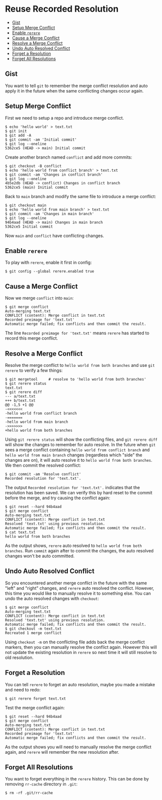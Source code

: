 # Reuse Recorded Resolution

- [Gist](#gist)
- [Setup Merge Conflict](#setup-merge-conflict)
- [Enable `rerere`](#enable-rerere)
- [Cause a Merge Conflict](#cause-a-merge-conflict)
- [Resolve a Merge Conflict](#resolve-a-merge-conflict)
- [Undo Auto Resolved Conflict](#undo-auto-resolved-conflict)
- [Forget a Resolution](#forget-a-resolution)
- [Forget All Resolutions](#forget-all-resolutions)

## Gist
You want to tell `git` to remember the merge conflict resolution and auto apply it in the future when the same conflicting changes occur again.

## Setup Merge Conflict
First we need to setup a repo and introduce merge conflict.
```
$ echo 'hello world' > text.txt
$ git init
$ git add -A
$ git commit -am 'Initial commit'
$ git log --oneline
5362ce5 (HEAD -> main) Initial commit
```

Create another branch named `conflict` and add more commits:
```
$ git checkout -B conflict
$ echo 'hello world from conflict branch' > text.txt
$ git commit -am 'Changes in conflict branch'
$ git log --oneline
4b5e2db (HEAD -> conflict) Changes in conflict branch
5362ce5 (main) Initial commit
```

Back to `main` branch and modify the same file to introduce a merge conflict:
```
$ git checkout main
$ echo 'hello world from main branch' > text.txt
$ git commit -am 'Changes in main branch'
$ git log --oneline
94b4aad (HEAD -> main) Changes in main branch
5362ce5 Initial commit
```
Now `main` and `conflict` have conflicting changes.

## Enable `rerere`
To play with `rerere`, enable it first in config:
```
$ git config --global rerere.enabled true
```

## Cause a Merge Conflict
Now we merge `conflict` into `main`:
```
$ git merge conflict
Auto-merging text.txt
CONFLICT (content): Merge conflict in text.txt
Recorded preimage for 'text.txt'
Automatic merge failed; fix conflicts and then commit the result.
```
The line `Recorded preimage for 'text.txt'` means `rerere` has started to record this merge conflict.

## Resolve a Merge Conflict
Resolve the merge conflict to `hello world from both branches` and use `git rerere` to verify a few things:
```
$ git mergetool     # resolve to 'hello world from both branches'
$ git rerere status
text.txt
$ git rerere diff
--- a/text.txt
+++ b/text.txt
@@ -1,5 +1 @@
-<<<<<<<
-hello world from conflict branch
-=======
-hello world from main branch
->>>>>>>
+hello world from both branches
```

Using `git rerere status` will show the conflicting files, and `git rerere diff` will show the changes to remember for auto resolve. In the future when `git` sees a merge conflict containing `hello world from conflict branch` and `hello world from main branch` changes (regardless which "side" the changes are on), it will auto resolve it to `hello world from both branches`. We then commit the resolved conflict:
```
$ git commit -am 'Resolve conflict'
Recorded resolution for 'text.txt'.
```

The output `Recorded resolution for 'text.txt'.` indicates that the resolution has been saved. We can verify this by hard reset to the commit before the merge, and try causing the conflict again:
```
$ git reset --hard 94b4aad
$ git merge conflict
Auto-merging text.txt
CONFLICT (content): Merge conflict in text.txt
Resolved 'text.txt' using previous resolution.
Automatic merge failed; fix conflicts and then commit the result.
$ cat text.txt
hello world from both branches
```
As the output shows, `rerere` auto resolved to `hello world from both branches`. Run `commit` again after to commit the changes, the auto resolved changes won't be auto committed.

## Undo Auto Resolved Conflict
So you encountered another merge conflict in the future with the same "left" and "right" changes, and `rerere` auto resolved the conflict. However, this time you would like to manually resolve it to something else. You can undo the auto resolved changes with `checkout`:
```
$ git merge conflict
Auto-merging text.txt
CONFLICT (content): Merge conflict in text.txt
Resolved 'text.txt' using previous resolution.
Automatic merge failed; fix conflicts and then commit the result.
$ git checkout -m text.txt
Recreated 1 merge conflict
```
Using `checkout -m` on the conflicting file adds back the merge conflict markers, then you can manually resolve the conflict again. However this will not update the existing resolution in `rerere` so next time it will still resolve to old resolution.

## Forget a Resolution
You can tell `rerere` to forget an auto resolution, maybe you made a mistake and need to redo:
```
$ git rerere forget text.txt
```

Test the merge conflict again:
```
$ git reset --hard 94b4aad
$ git merge conflict
Auto-merging text.txt
CONFLICT (content): Merge conflict in text.txt
Recorded preimage for 'text.txt'
Automatic merge failed; fix conflicts and then commit the result.
```
As the output shows you will need to manually resolve the merge conflict again, and `rerere` will remember the new resolution after.

## Forget All Resolutions
You want to forget everything in the `rerere` history. This can be done by removing `rr-cache` directory in `.git`:
```
$ rm -rf .git/rr-cache
```
